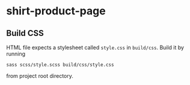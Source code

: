 # shirt-product-page

## Build CSS
HTML file expects a stylesheet called `style.css` in `build/css`. Build it by running
```
sass scss/style.scss build/css/style.css
```
from project root directory.